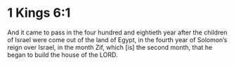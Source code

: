 # 1 Kings 6:1

And it came to pass in the four hundred and eightieth year after the children of Israel were come out of the land of Egypt, in the fourth year of Solomon’s reign over Israel, in the month Zif, which [is] the second month, that he began to build the house of the LORD.